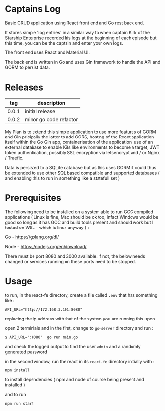 # Captains Log

Basic CRUD application using React front end and Go rest back end.

It stores simple 'log entries' in a similar way to when captain Kirk of the Starship Enterprise recorded his logs at the beginning of each episode but this time, you can be the captain and enter your own logs.

The front end uses React and Material UI.

The back end is written in Go and uses Gin framework to handle the API and GORM to persist data.
# Releases 

| tag   | description |
| ----- | ----------- |
| 0.0.1 | initial release |
| 0.0.2 | minor go code refactor |

My Plan is to extend this simple application to use more features of GORM and Gin pricipally the latter to add CORS, hosting of the React application itself within the Go Gin app, containerisation of the application, use of an external database to enable K8s like environments to become a target, JWT token authentication, possibly SSL encryption via letsencrypt and / or Nginx / Traefic.

Data is persisted to a SQLite database but as this uses GORM it could thus be extended to use other SQL based compatible and supported databases ( and enabling this to run in something like a statefull set )

# Prerequisites

The following need to be installed on a system able to run GCC compiled applications ( Linux is fine, Mac should be ok too, infact Windows would be good so long as it has GCC and build tools present and should work but I tested on WSL - which is linux anyway ) : 

Go - https://golang.org/dl/

Node - https://nodejs.org/en/download/

There must be port 8080 and 3000 available. If not, the below needs changed or services running on these ports need to be stopped.
# Usage 



to run, in the react-fe directory, create a file called `.env` that has something like :

```
API_URL="http://172.168.3.101:8080"
```

replacing the ip address with that of the system you are running this upon

open 2 terminials and in the first, change to `go-server` directory and run :

```
$ API_URL=":8080"  go run main.go
```

and check the logged output to find the user `admin` and a randomly generated password

in the second window, run the react in its `react-fe` directory initially with :

```
npm install
```

to install dependencies ( npm and node of course being present and installed )

and to run 

```
npm run start
```









